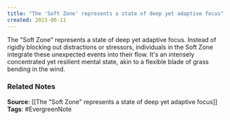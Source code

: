 ```yaml
---
title: "The 'Soft Zone' represents a state of deep yet adaptive focus"
created: 2023-06-11
---
```


The "Soft Zone" represents a state of deep yet adaptive focus. Instead of rigidly blocking out distractions or stressors, individuals in the Soft Zone integrate these unexpected events into their flow. It's an intensely concentrated yet resilient mental state, akin to a flexible blade of grass bending in the wind.

### Related Notes
**Source**: [[The "Soft Zone" represents a state of deep yet adaptive focus]]
**Tags**: #EvergreenNote
